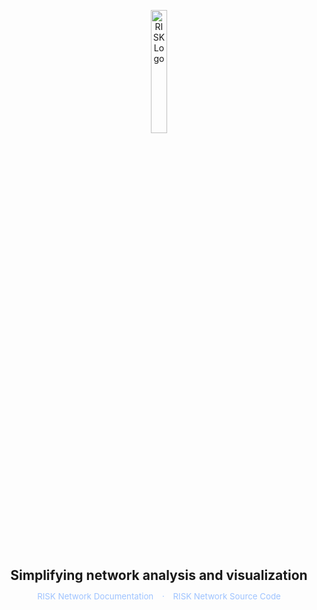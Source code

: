 <p align="center">
  <img src="https://i.imgur.com/xtTjS0r.png" width="22.5%" alt="RISK Logo" />
</p>
<h2 align="center" style="margin-top: 0.5em; margin-bottom: 0.3em;">
  <strong>Simplifying network analysis and visualization</strong>
</h2>
<p align="center" style="font-size: 0.95em; color: #9ec3ff;">
  <a href="https://riskportal.github.io/network-tutorial/" target="_blank" style="text-decoration: none; color: #9ec3ff;">RISK Network Documentation</a>
  <span style="margin: 0 0.75em;">·</span>
  <a href="https://github.com/riskportal/network" target="_blank" style="text-decoration: none; color: #9ec3ff;">RISK Network Source Code</a>
</p>
